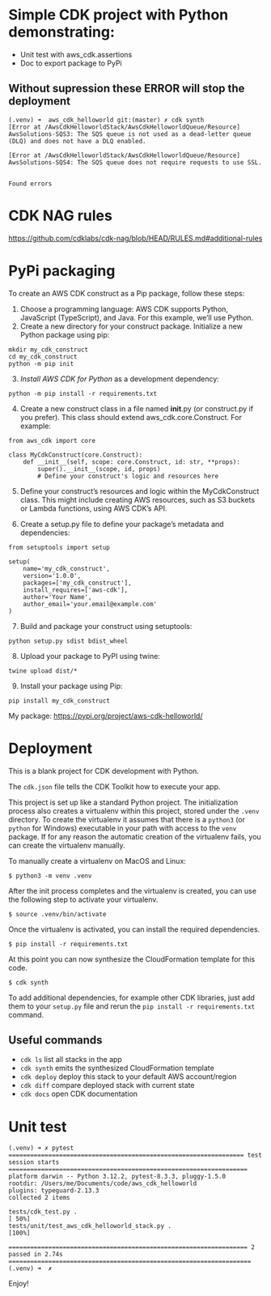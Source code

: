 # Simple CDK project with Python demonstrating:

* Unit test with aws_cdk.assertions
* Doc to export package to PyPi

## Without supression these ERROR will stop the deployment

```
(.venv) ➜  aws_cdk_helloworld git:(master) ✗ cdk synth
[Error at /AwsCdkHelloworldStack/AwsCdkHelloworldQueue/Resource] AwsSolutions-SQS3: The SQS queue is not used as a dead-letter queue (DLQ) and does not have a DLQ enabled.

[Error at /AwsCdkHelloworldStack/AwsCdkHelloworldQueue/Resource] AwsSolutions-SQS4: The SQS queue does not require requests to use SSL.


Found errors
```

# CDK NAG rules

https://github.com/cdklabs/cdk-nag/blob/HEAD/RULES.md#additional-rules



# PyPi packaging

To create an AWS CDK construct as a Pip package, follow these steps:

1. Choose a programming language: AWS CDK supports Python, JavaScript (TypeScript), and Java. For this example, we’ll use Python.
2. Create a new directory for your construct package. Initialize a new Python package using pip:

```
mkdir my_cdk_construct
cd my_cdk_construct
python -m pip init
```

3. *Install AWS CDK for Python* as a development dependency:
```
python -m pip install -r requirements.txt
```

4. Create a new construct class in a file named __init__.py (or construct.py if you prefer). This class should extend aws_cdk.core.Construct. For example:

```
from aws_cdk import core

class MyCdkConstruct(core.Construct):
    def __init__(self, scope: core.Construct, id: str, **props):
        super().__init__(scope, id, props)
        # Define your construct's logic and resources here
```

5. Define your construct’s resources and logic within the MyCdkConstruct class. This might include creating AWS resources, such as S3 buckets or Lambda functions, using AWS CDK’s API.

6. Create a setup.py file to define your package’s metadata and dependencies:

```
from setuptools import setup

setup(
    name='my_cdk_construct',
    version='1.0.0',
    packages=['my_cdk_construct'],
    install_requires=['aws-cdk'],
    author='Your Name',
    author_email='your.email@example.com'
)
```

7. Build and package your construct using setuptools:
```
python setup.py sdist bdist_wheel
```

8. Upload your package to PyPI using twine:
```
twine upload dist/*
```

9. Install your package using Pip:
```
pip install my_cdk_construct
```

My package:
https://pypi.org/project/aws-cdk-helloworld/



# Deployment

This is a blank project for CDK development with Python.

The `cdk.json` file tells the CDK Toolkit how to execute your app.

This project is set up like a standard Python project.  The initialization
process also creates a virtualenv within this project, stored under the `.venv`
directory.  To create the virtualenv it assumes that there is a `python3`
(or `python` for Windows) executable in your path with access to the `venv`
package. If for any reason the automatic creation of the virtualenv fails,
you can create the virtualenv manually.

To manually create a virtualenv on MacOS and Linux:

```
$ python3 -m venv .venv
```

After the init process completes and the virtualenv is created, you can use the following
step to activate your virtualenv.

```
$ source .venv/bin/activate
```

Once the virtualenv is activated, you can install the required dependencies.

```
$ pip install -r requirements.txt
```

At this point you can now synthesize the CloudFormation template for this code.

```
$ cdk synth
```

To add additional dependencies, for example other CDK libraries, just add
them to your `setup.py` file and rerun the `pip install -r requirements.txt`
command.

## Useful commands

 * `cdk ls`          list all stacks in the app
 * `cdk synth`       emits the synthesized CloudFormation template
 * `cdk deploy`      deploy this stack to your default AWS account/region
 * `cdk diff`        compare deployed stack with current state
 * `cdk docs`        open CDK documentation


# Unit test


```
(.venv) ➜ ✗ pytest
================================================================= test session starts ==================================================================
platform darwin -- Python 3.12.2, pytest-8.3.3, pluggy-1.5.0
rootdir: /Users/me/Documents/code/aws_cdk_helloworld
plugins: typeguard-2.13.3
collected 2 items                                                                                                                                      

tests/cdk_test.py .                                                                                                                              [ 50%]
tests/unit/test_aws_cdk_helloworld_stack.py .                                                                                                    [100%]

================================================================== 2 passed in 2.74s ===================================================================
(.venv) ➜  ✗ 
```

Enjoy!
